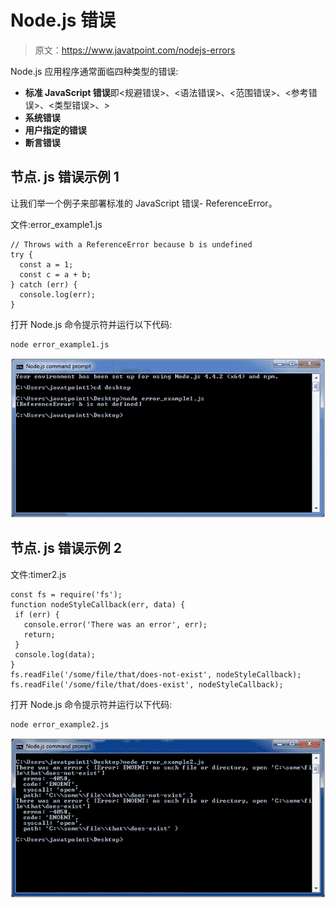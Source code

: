 # Node.js 错误

> 原文：<https://www.javatpoint.com/nodejs-errors>

Node.js 应用程序通常面临四种类型的错误:

*   **标准 JavaScript 错误**即<规避错误>、<语法错误>、<范围错误>、<参考错误>、<类型错误>、>
*   **系统错误**
*   **用户指定的错误**
*   **断言错误**

## 节点. js 错误示例 1

让我们举一个例子来部署标准的 JavaScript 错误- ReferenceError。

文件:error_example1.js

```
// Throws with a ReferenceError because b is undefined
try {
  const a = 1;
  const c = a + b;
} catch (err) {
  console.log(err);
}

```

打开 Node.js 命令提示符并运行以下代码:

```
node error_example1.js

```

![Node.js error example 1](img/489e9f21e81a41be4e79976574c86d8b.png)

## 节点. js 错误示例 2

文件:timer2.js

```
const fs = require('fs');
function nodeStyleCallback(err, data) {
 if (err) {
   console.error('There was an error', err);
   return;
 }
 console.log(data);
}
fs.readFile('/some/file/that/does-not-exist', nodeStyleCallback);
fs.readFile('/some/file/that/does-exist', nodeStyleCallback);

```

打开 Node.js 命令提示符并运行以下代码:

```
node error_example2.js

```

![Node.js error example 2](img/ad41809bd6a4d072c274a0379693af62.png)